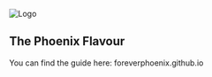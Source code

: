 ![Logo](Media/tpf_logo.png)

## The Phoenix Flavour

You can find the guide here: foreverphoenix.github.io
